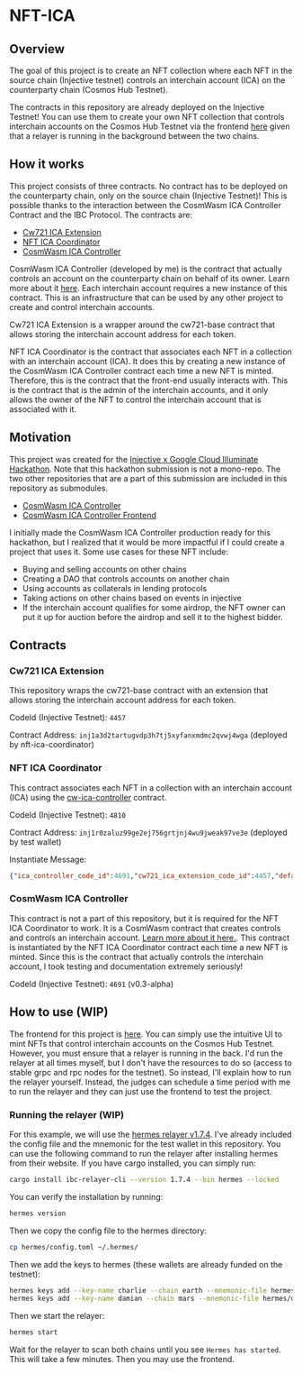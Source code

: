 # NFT-ICA

## Overview

The goal of this project is to create an NFT collection where each NFT in the source chain (Injective testnet) controls an interchain account (ICA) on the counterparty chain (Cosmos Hub Testnet).

The contracts in this repository are already deployed on the Injective Testnet! You can use them to create your own NFT collection that controls interchain accounts on the Cosmos Hub Testnet via the frontend [here]() given that a relayer is running in the background between the two chains.

## How it works

This project consists of three contracts. No contract has to be deployed on the counterparty chain, only on the source chain (Injective Testnet)!
This is possible thanks to the interaction between the CosmWasm ICA Controller Contract and the IBC Protocol.
The contracts are:

- [Cw721 ICA Extension](#cw721-ica-extension)
- [NFT ICA Coordinator](#nft-ica-coordinator)
- [CosmWasm ICA Controller](#cosmwasm-ica-controller)

CosmWasm ICA Controller (developed by me) is the contract that actually controls an account on the counterparty chain on behalf of its owner. Learn more about it [here](https://github.com/srdtrk/cw-ica-controller/). Each interchain account requires a new instance of this contract.
This is an infrastructure that can be used by any other project to create and control interchain accounts.

Cw721 ICA Extension is a wrapper around the cw721-base contract that allows storing the interchain account address for each token.

NFT ICA Coordinator is the contract that associates each NFT in a collection with an interchain account (ICA). It does this by creating a new instance of the CosmWasm ICA Controller contract each time a new NFT is minted. Therefore, this is the contract that the front-end usually interacts with.
This is the contract that is the admin of the interchain accounts, and it only allows the owner of the NFT to control the interchain account that is associated with it.

## Motivation

This project was created for the [Injective x Google Cloud Illuminate Hackathon](https://dorahacks.io/hackathon/illuminate/detail).
Note that this hackathon submission is not a mono-repo. The two other repositories that are a part of this submission are included in this repository as submodules.

- [CosmWasm ICA Controller](#cosmwasm-ica-controller)
- [CosmWasm ICA Controller Frontend](https://github.com/srdtrk/nft-ica-ui)

I initially made the CosmWasm ICA Controller production ready for this hackathon, but I realized that it would be more impactful if I could create a project that uses it. Some use cases for these NFT include:

- Buying and selling accounts on other chains
- Creating a DAO that controls accounts on another chain
- Using accounts as collaterals in lending protocols
- Taking actions on other chains based on events in injective
- If the interchain account qualifies for some airdrop, the NFT owner can put it up for auction before the airdrop and sell it to the highest bidder.

## Contracts

### Cw721 ICA Extension

This repository wraps the cw721-base contract with an extension that allows storing the interchain account address for each token.

CodeId (Injective Testnet): `4457`

Contract Address: `inj1a3d2tartugvdp3h7tj5xyfanxmdmc2qvwj4wga` (deployed by nft-ica-coordinator)

### NFT ICA Coordinator

This contract associates each NFT in a collection with an interchain account (ICA) using the [cw-ica-controller](https://github.com/srdtrk/cw-ica-controller/) contract.

CodeId (Injective Testnet): `4810`

Contract Address: `inj1r0zaluz99ge2ej756grtjnj4wu9jweak97ve3e` (deployed by test wallet)

Instantiate Message:

```json
{"ica_controller_code_id":4691,"cw721_ica_extension_code_id":4457,"default_chan_init_options": {"connection_id": "connection-187","counterparty_connection_id": "connection-3015"}}
```

### CosmWasm ICA Controller

This contract is not a part of this repository, but it is required for the NFT ICA Coordinator to work. It is a CosmWasm contract that creates controls and controls an interchain account. [Learn more about it here.](https://github.com/srdtrk/cw-ica-controller/).
This contract is instantiated by the NFT ICA Coordinator contract each time a new NFT is minted.
Since this is the contract that actually controls the interchain account, I took testing and documentation extremely seriously!

CodeId (Injective Testnet): `4691` (v0.3-alpha)

## How to use (WIP)

The frontend for this project is [here](). You can simply use the intuitive UI to mint NFTs that control interchain accounts on the Cosmos Hub Testnet. However, you must ensure that a relayer is running in the back.
I'd run the relayer at all times myself, but I don't have the resources to do so (access to stable grpc and rpc nodes for the testnet). So instead, I'll explain how to run the relayer yourself.
Instead, the judges can schedule a time period with me to run the relayer and they can just use the frontend to test the project.

### Running the relayer (WIP)

For this example, we will use the [hermes relayer v1.7.4](https://hermes.informal.systems/). I've already included the config file and the mnemonic for the test wallet in this repository. You can use the following command to run the relayer after installing hermes from their website.
If you have cargo installed, you can simply run:

```bash
cargo install ibc-relayer-cli --version 1.7.4 --bin hermes --locked
```

You can verify the installation by running:

```bash
hermes version
```

Then we copy the config file to the hermes directory:

```bash
cp hermes/config.toml ~/.hermes/
```

Then we add the keys to hermes (these wallets are already funded on the testnet):

```bash
hermes keys add --key-name charlie --chain earth --mnemonic-file hermes/charlie.mnemonic
hermes keys add --key-name damian --chain mars --mnemonic-file hermes/damian.mnemonic
```

Then we start the relayer:

```bash
hermes start
```

Wait for the relayer to scan both chains until you see `Hermes has started`. This will take a few minutes. Then you may use the frontend.
